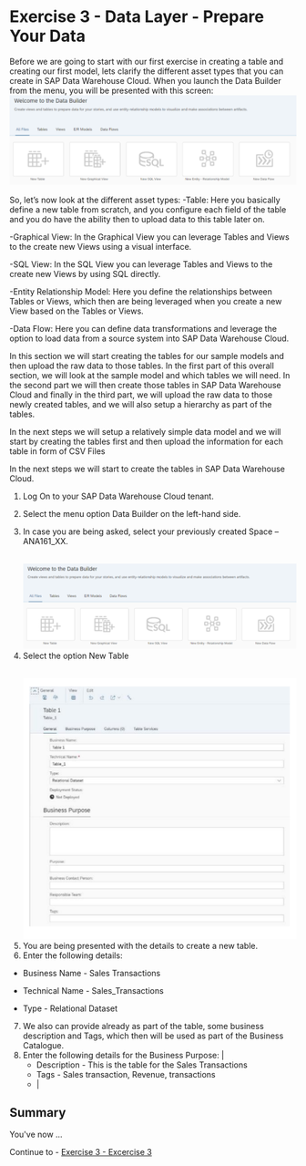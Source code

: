 # Exercise 3 - Data Layer - Prepare Your Data

Before we are going to start with our first exercise in creating a table and creating our first model, lets clarify the
different asset types that you can create in SAP Data Warehouse Cloud.
When you launch the Data Builder from the menu, you will be presented with this screen:
<br>![](images/00_00_0031.png)

So, let’s now look at the different asset types:
-Table: Here you basically define a new table from scratch, and you configure each field of the table and
you do have the ability then to upload data to this table later on.</p>
-Graphical View: In the Graphical View you can leverage Tables and Views to the create new Views
using a visual interface.</p>
-SQL View: In the SQL View you can leverage Tables and Views to the create new Views by using SQL
directly.</p>
-Entity Relationship Model: Here you define the relationships between Tables or Views, which then are
being leveraged when you create a new View based on the Tables or Views.</p>
-Data Flow: Here you can define data transformations and leverage the option to load data from a source
system into SAP Data Warehouse Cloud.</p>

In this section we will start creating the tables for our sample models and then upload the raw data to those
tables. In the first part of this overall section, we will look at the sample model and which tables we will need. In
the second part we will then create those tables in SAP Data Warehouse Cloud and finally in the third part, we
will upload the raw data to those newly created tables, and we will also setup a hierarchy as part of the tables.

In the next steps we will setup a relatively simple data model and we will start by creating the tables first and
then upload the information for each table in form of CSV Files

In the next steps we will start to create the tables in SAP Data Warehouse Cloud.

1. Log On to your SAP Data Warehouse Cloud tenant.</p>
2. Select the menu option Data Builder on the left-hand side.</p>
3. In case you are being asked, select your previously created Space – ANA161_XX.</p>
<br>![](images/00_00_0031.png)
4. Select the option New Table</p>
<br>![](images/00_00_0032.png)
5. You are being presented with the details to create a new table.
6. Enter the following details:
- Business Name - Sales Transactions</p>
- Technical Name - Sales_Transactions</p>
- Type - Relational Dataset</p>
7. We also can provide already as part of the table, some business description and Tags, which then will be
used as part of the Business Catalogue.
8. Enter the following details for the Business Purpose:
|<ul><li>Description - This is the table for the Sales Transactions</li><li>Tags - Sales transaction, Revenue, transactions</li><li>|






## Summary

You've now ...

Continue to - [Exercise 3 - Excercise 3 ](../ex3/README.md)

